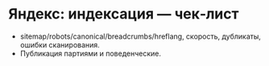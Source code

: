 # Яндекс: индексация — чек‑лист

- sitemap/robots/canonical/breadcrumbs/hreflang, скорость, дубликаты, ошибки сканирования.
- Публикация партиями и поведенческие.

